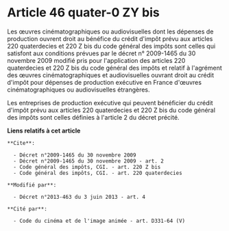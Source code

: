 # Article 46 quater-0 ZY bis

Les œuvres cinématographiques ou audiovisuelles dont les dépenses de production ouvrent droit au bénéfice du crédit d'impôt
prévu aux articles 220 quaterdecies et 220 Z bis du code général des impôts sont celles qui satisfont aux conditions prévues
par le décret n° 2009-1465 du 30 novembre 2009 modifié pris pour l'application des articles 220 quaterdecies et 220 Z bis du
code général des impôts et relatif à l'agrément des œuvres cinématographiques et audiovisuelles ouvrant droit au crédit
d'impôt pour dépenses de production exécutive en France d'œuvres cinématographiques ou audiovisuelles étrangères. 

Les entreprises de production exécutive qui peuvent bénéficier du crédit d'impôt prévu aux articles 220 quaterdecies et 220 Z
bis du code général des impôts sont celles définies à l'article 2 du décret précité.

**Liens relatifs à cet article**

	**Cite**:

	  - Décret n°2009-1465 du 30 novembre 2009
	  - Décret n°2009-1465 du 30 novembre 2009 - art. 2
	  - Code général des impôts, CGI. - art. 220 Z bis
	  - Code général des impôts, CGI. - art. 220 quaterdecies

	**Modifié par**:

	  - Décret n°2013-463 du 3 juin 2013 - art. 4

	**Cité par**:

	  - Code du cinéma et de l'image animée - art. D331-64 (V)
